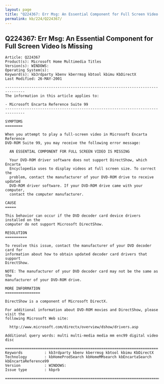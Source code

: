 ```yaml
---
layout: page
title: "Q224367: Err Msg: An Essential Component for Full Screen Video Is Missing"
permalink: kb/224/Q224367/
---
```


## Q224367: Err Msg: An Essential Component for Full Screen Video Is Missing

	Article: Q224367
	Product(s): Microsoft Home Multimedia Titles
	Version(s): WINDOWS:
	Operating System(s): 
	Keyword(s): kb3rdparty kbenv kberrmsg kbtool kbimu KbDirectX
	Last Modified: 26-MAY-2001
	
	-------------------------------------------------------------------------------
	The information in this article applies to:
	
	- Microsoft Encarta Reference Suite 99 
	-------------------------------------------------------------------------------
	
	SYMPTOMS
	========
	
	When you attempt to play a full-screen video in Microsoft Encarta Reference
	DVD-ROM Suite 99, you may receive the following error message:
	
	  AN ESSENTIAL COMPONENT FOR FULL SCREEN VIDEO IS MISSING
	
	  Your DVD-ROM driver software does not support DirectShow, which Encarta
	  Encyclopedia uses to display videos at full screen size. To correct the
	  problem, contact the manufacturer of your DVD-ROM drive to receive updated
	  DVD-ROM driver software. If your DVD-ROM drive came with your computer,
	  contact the computer manufacturer.
	
	CAUSE
	=====
	
	This behavior can occur if the DVD decoder card device drivers installed on the
	computer do not support Microsoft DirectShow.
	
	RESOLUTION
	==========
	
	To resolve this issue, contact the manufacturer of your DVD decoder card for
	information about how to obtain updated decoder card drivers that support
	DirectShow.
	
	NOTE: The manufacturer of your DVD decoder card may not be the same as the
	manufacturer of your DVD-ROM drive.
	
	MORE INFORMATION
	================
	
	DirectShow is a component of Microsoft DirectX.
	
	For additional information about DVD-ROM movies and DirectShow, please visit the
	following Microsoft Web site:
	
	  http://www.microsoft.com/directx/overview/dshow/drivers.asp
	
	Additional query words: multi multi-media media mm enc99 digital video disc
	
	======================================================================
	Keywords          : kb3rdparty kbenv kberrmsg kbtool kbimu KbDirectX 
	Technology        : kbHomeProdSearch kbHomeMMsearch kbEncartaSearch kbEncartaReference99
	Version           : WINDOWS:
	Issue type        : kbprb
	
	=============================================================================
	
